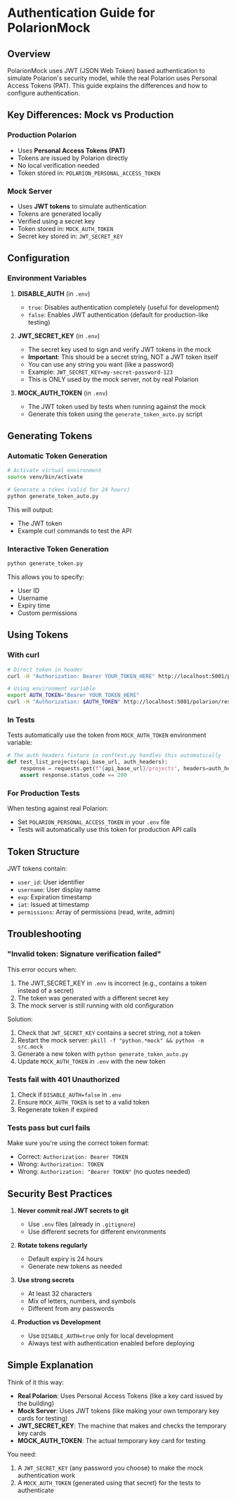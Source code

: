 # Authentication Guide for PolarionMock

## Overview

PolarionMock uses JWT (JSON Web Token) based authentication to simulate Polarion's security model, while the real Polarion uses Personal Access Tokens (PAT). This guide explains the differences and how to configure authentication.

## Key Differences: Mock vs Production

### Production Polarion
- Uses **Personal Access Tokens (PAT)**
- Tokens are issued by Polarion directly
- No local verification needed
- Token stored in: `POLARION_PERSONAL_ACCESS_TOKEN`

### Mock Server
- Uses **JWT tokens** to simulate authentication
- Tokens are generated locally
- Verified using a secret key
- Token stored in: `MOCK_AUTH_TOKEN`
- Secret key stored in: `JWT_SECRET_KEY`

## Configuration

### Environment Variables

1. **DISABLE_AUTH** (in `.env`)
   - `true`: Disables authentication completely (useful for development)
   - `false`: Enables JWT authentication (default for production-like testing)

2. **JWT_SECRET_KEY** (in `.env`)
   - The secret key used to sign and verify JWT tokens in the mock
   - **Important**: This should be a secret string, NOT a JWT token itself
   - You can use any string you want (like a password)
   - Example: `JWT_SECRET_KEY=my-secret-password-123`
   - This is ONLY used by the mock server, not by real Polarion

3. **MOCK_AUTH_TOKEN** (in `.env`)
   - The JWT token used by tests when running against the mock
   - Generate this token using the `generate_token_auto.py` script

## Generating Tokens

### Automatic Token Generation

```bash
# Activate virtual environment
source venv/bin/activate

# Generate a token (valid for 24 hours)
python generate_token_auto.py
```

This will output:
- The JWT token
- Example curl commands to test the API

### Interactive Token Generation

```bash
python generate_token.py
```

This allows you to specify:
- User ID
- Username  
- Expiry time
- Custom permissions

## Using Tokens

### With curl

```bash
# Direct token in header
curl -H "Authorization: Bearer YOUR_TOKEN_HERE" http://localhost:5001/polarion/rest/v1/projects

# Using environment variable
export AUTH_TOKEN="Bearer YOUR_TOKEN_HERE"
curl -H "Authorization: $AUTH_TOKEN" http://localhost:5001/polarion/rest/v1/projects
```

### In Tests

Tests automatically use the token from `MOCK_AUTH_TOKEN` environment variable:

```python
# The auth_headers fixture in conftest.py handles this automatically
def test_list_projects(api_base_url, auth_headers):
    response = requests.get(f"{api_base_url}/projects", headers=auth_headers)
    assert response.status_code == 200
```

### For Production Tests

When testing against real Polarion:
- Set `POLARION_PERSONAL_ACCESS_TOKEN` in your `.env` file
- Tests will automatically use this token for production API calls

## Token Structure

JWT tokens contain:
- `user_id`: User identifier
- `username`: User display name
- `exp`: Expiration timestamp
- `iat`: Issued at timestamp
- `permissions`: Array of permissions (read, write, admin)

## Troubleshooting

### "Invalid token: Signature verification failed"

This error occurs when:
1. The JWT_SECRET_KEY in `.env` is incorrect (e.g., contains a token instead of a secret)
2. The token was generated with a different secret key
3. The mock server is still running with old configuration

Solution:
1. Check that `JWT_SECRET_KEY` contains a secret string, not a token
2. Restart the mock server: `pkill -f "python.*mock" && python -m src.mock`
3. Generate a new token with `python generate_token_auto.py`
4. Update `MOCK_AUTH_TOKEN` in `.env` with the new token

### Tests fail with 401 Unauthorized

1. Check if `DISABLE_AUTH=false` in `.env`
2. Ensure `MOCK_AUTH_TOKEN` is set to a valid token
3. Regenerate token if expired

### Tests pass but curl fails

Make sure you're using the correct token format:
- Correct: `Authorization: Bearer TOKEN`
- Wrong: `Authorization: TOKEN`
- Wrong: `Authorization: "Bearer TOKEN"` (no quotes needed)

## Security Best Practices

1. **Never commit real JWT secrets to git**
   - Use `.env` files (already in `.gitignore`)
   - Use different secrets for different environments

2. **Rotate tokens regularly**
   - Default expiry is 24 hours
   - Generate new tokens as needed

3. **Use strong secrets**
   - At least 32 characters
   - Mix of letters, numbers, and symbols
   - Different from any passwords

4. **Production vs Development**
   - Use `DISABLE_AUTH=true` only for local development
   - Always test with authentication enabled before deploying

## Simple Explanation

Think of it this way:
- **Real Polarion**: Uses Personal Access Tokens (like a key card issued by the building)
- **Mock Server**: Uses JWT tokens (like making your own temporary key cards for testing)
- **JWT_SECRET_KEY**: The machine that makes and checks the temporary key cards
- **MOCK_AUTH_TOKEN**: The actual temporary key card for testing

You need:
1. A `JWT_SECRET_KEY` (any password you choose) to make the mock authentication work
2. A `MOCK_AUTH_TOKEN` (generated using that secret) for the tests to authenticate